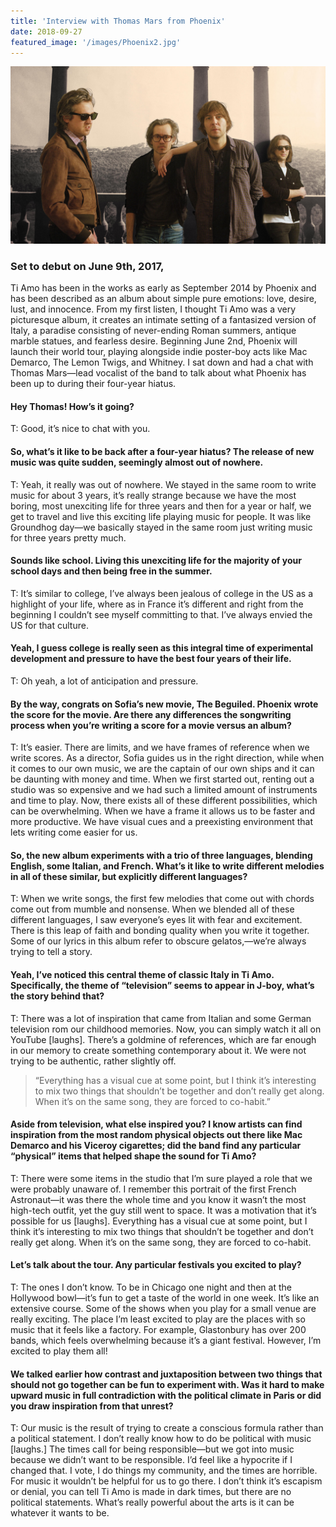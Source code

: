 ```yaml
---
title: 'Interview with Thomas Mars from Phoenix'
date: 2018-09-27
featured_image: '/images/Phoenix2.jpg'
---
```


![](/images/Phoenix1.jpg)


### Set to debut on June 9th, 2017,

Ti Amo has been in the works as early as September 2014 by Phoenix and has been described as an album about simple pure emotions: love, desire, lust, and innocence. From my first listen, I thought Ti Amo was a very picturesque album, it creates an intimate setting of a fantasized version of Italy, a paradise consisting of never-ending Roman summers, antique marble statues, and fearless desire. Beginning June 2nd, Phoenix will launch their world tour, playing alongside indie poster-boy acts like Mac Demarco, The Lemon Twigs, and Whitney. I sat down and had a chat with Thomas Mars—lead vocalist of the band to talk about what Phoenix has been up to during their four-year hiatus.

#### Hey Thomas! How’s it going? 
T: Good, it’s nice to chat with you.


#### So, what’s it like to be back after a four-year hiatus? The release of new music was quite sudden, seemingly almost out of nowhere.
T: Yeah, it really was out of nowhere. We stayed in the same room to write music for about 3 years, it’s really strange because we have the most boring, most unexciting life for three years and then for a year or half, we get to travel and live this exciting life playing music for people. It was like Groundhog day—we basically stayed in the same room just writing music for three years pretty much.


#### Sounds like school. Living this unexciting life for the majority of your school days and then being free in the summer.
T: It’s similar to college, I’ve always been jealous of college in the US as a highlight of your life, where as in France it’s different and right from the beginning I couldn’t see myself committing to that. I’ve always envied the US for that culture.


#### Yeah, I guess college is really seen as this integral time of experimental development and pressure to have the best four years of their life.
T: Oh yeah, a lot of anticipation and pressure.


#### By the way, congrats on Sofia’s new movie, The Beguiled. Phoenix wrote the score for the movie. Are there any differences the songwriting process when you’re writing a score for a movie versus an album?
T: It’s easier. There are limits, and we have frames of reference when we write scores. As a director, Sofia guides us in the right direction, while when it comes to our own music, we are the captain of our own ships and it can be daunting with money and time. When we first started out, renting out a studio was so expensive and we had such a limited amount of instruments and time to play. Now, there exists all of these different possibilities, which can be overwhelming. When we have a frame it allows us to be faster and more productive. We have visual cues and a preexisting environment that lets writing come easier for us.


#### So, the new album experiments with a trio of three languages, blending English, some Italian, and French. What’s it like to write different melodies in all of these similar, but explicitly different languages?
T: When we write songs, the first few melodies that come out with chords come out from mumble and nonsense. When we blended all of these different languages, I saw everyone’s eyes lit with fear and excitement. There is this leap of faith and bonding quality when you write it together. Some of our lyrics in this album refer to obscure gelatos,—we’re always trying to tell a story.


#### Yeah, I’ve noticed this central theme of classic Italy in Ti Amo. Specifically, the theme of “television” seems to appear in J-boy, what’s the story behind that?
T: There was a lot of inspiration that came from Italian and some German television rom our childhood memories. Now, you can simply watch it all on YouTube [laughs]. There’s a goldmine of references, which are far enough in our memory to create something contemporary about it. We were not trying to be authentic, rather slightly off.


> “Everything has a visual cue at some point, but I think it’s interesting to mix two things that shouldn’t be together and don’t really get along. When it’s on the same song, they are forced to co-habit.”


#### Aside from television, what else inspired you? I know artists can find inspiration from the most random physical objects out there like Mac Demarco and his Viceroy cigarettes; did the band find any particular “physical” items that helped shape the sound for Ti Amo?
T: There were some items in the studio that I’m sure played a role that we were probably unaware of. I remember this portrait of the first French Astronaut—it was there the whole time and you know it wasn’t the most high-tech outfit, yet the guy still went to space. It was a motivation that it’s possible for us [laughs]. Everything has a visual cue at some point, but I think it’s interesting to mix two things that shouldn’t be together and don’t really get along. When it’s on the same song, they are forced to co-habit.


#### Let’s talk about the tour. Any particular festivals you excited to play?
T: The ones I don’t know. To be in Chicago one night and then at the Hollywood bowl—it’s fun to get a taste of the world in one week. It’s like an extensive course. Some of the shows when you play for a small venue are really exciting. The place I’m least excited to play are the places with so music that it feels like a factory. For example, Glastonbury has over 200 bands, which feels overwhelming because it’s a giant festival. However, I’m excited to play them all!


#### We talked earlier how contrast and juxtaposition between two things that should not go together can be fun to experiment with. Was it hard to make upward music in full contradiction with the political climate in Paris or did you draw inspiration from that unrest?
T: Our music is the result of trying to create a conscious formula rather than a political statement. I don’t really know how to do be political with music [laughs.] The times call for being responsible—but we got into music because we didn’t want to be responsible. I’d feel like a hypocrite if I changed that. I vote, I do things my community, and the times are horrible. For music it wouldn’t be helpful for us to go there. I don’t think it’s escapism or denial, you can tell Ti Amo is made in dark times, but there are no political statements. What’s really powerful about the arts is it can be whatever it wants to be.
